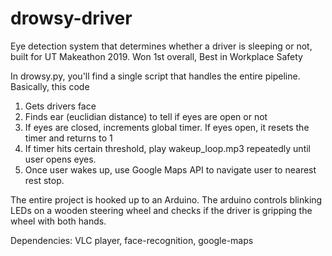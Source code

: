 # drowsy-driver
Eye detection system that determines whether a driver is sleeping or not, built for UT Makeathon 2019. Won 1st overall, Best in Workplace Safety


In drowsy.py, you'll find a single script that handles the entire pipeline. Basically, this code
1. Gets drivers face
2. Finds ear (euclidian distance) to tell if eyes are open or not
3. If eyes are closed, increments global timer. If eyes open, it resets the timer and returns to 1
4. If timer hits certain threshold, play wakeup_loop.mp3 repeatedly until user opens eyes. 
5. Once user wakes up, use Google Maps API to navigate user to nearest rest stop.

The entire project is hooked up to an Arduino. The arduino controls blinking LEDs on a wooden steering wheel and checks if the driver is gripping the wheel with both hands. 

Dependencies: VLC player, face-recognition, google-maps
